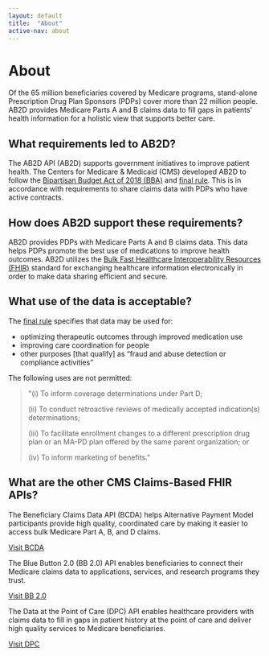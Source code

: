 ```yaml
---
layout: default
title:  "About"
active-nav: about
---
```


# About
Of the 65 million beneficiaries covered by Medicare programs, stand-alone Prescription Drug Plan Sponsors (PDPs) cover more than 22 million people. AB2D provides Medicare Parts A and B claims data to fill gaps in patients' health information for a holistic view that supports better care.

## What requirements led to AB2D?
The AB2D API (AB2D) supports government initiatives to improve patient health. The Centers for Medicare & Medicaid (CMS) developed AB2D to follow the [Bipartisan Budget Act of 2018 (BBA)](https://www.congress.gov/bill/115th-congress/house-bill/1892/text) and [final rule](https://www.federalregister.gov/documents/2019/04/16/2019-06822/medicare-and-medicaid-programs-policy-and-technical-changes-to-the-medicare-advantage-medicare). This is in accordance with requirements to share claims data with PDPs who have active contracts.

## How does AB2D support these requirements?
AB2D provides PDPs with Medicare Parts A and B claims data. This data helps PDPs promote the best use of medications to improve health outcomes. AB2D utilizes the [Bulk Fast Healthcare Interoperability Resources (FHIR)](https://www.hl7.org/fhir/overview.html) standard for exchanging healthcare information electronically in order to make data sharing efficient and secure.

## What use of the data is acceptable?
The [final rule](https://www.federalregister.gov/documents/2019/04/16/2019-06822/medicare-and-medicaid-programs-policy-and-technical-changes-to-the-medicare-advantage-medicare#page-15745) specifies that data may be used for:

- optimizing therapeutic outcomes through improved medication use
- improving care coordination for people
- other purposes [that qualify] as “fraud and abuse detection or compliance activities”

The following uses are not permitted:

> "(i) To inform coverage determinations under Part D;
>
> (ii) To conduct retroactive reviews of medically accepted indication(s) determinations;
>
> (iii) To facilitate enrollment changes to a different prescription drug plan or an MA-PD plan offered by the same parent organization; or
>
> (iv) To inform marketing of benefits."

## What are the other CMS Claims-Based FHIR APIs?
The Beneficiary Claims Data API (BCDA) helps Alternative Payment Model participants provide high quality, coordinated care by making it easier to access bulk Medicare Part A, B, and D claims.

[Visit BCDA](https://bcda.cms.gov/)

The Blue Button 2.0 (BB 2.0) API enables beneficiaries to connect their Medicare claims data to applications, services, and research programs they trust.

[Visit BB 2.0](https://bluebutton.cms.gov/)

The Data at the Point of Care (DPC) API enables healthcare providers with claims data to fill in gaps in patient history at the point of care and deliver high quality services to Medicare beneficiaries.

[Visit DPC](https://dpc.cms.gov/)
